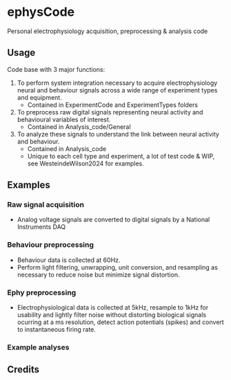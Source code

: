 # ephysCode
Personal electrophysiology acquisition, preprocessing &amp; analysis code

## Usage

Code base with 3 major functions:
1. To perform system integration necessary to acquire electrophysiology neural and behaviour signals across a wide range of experiment types and equipment.
    - Contained in ExperimentCode and ExperimentTypes folders
3. To preprocess raw digital signals representing neural activity and behavioural variables of interest.
    - Contained in Analysis_code/General
4. To analyze these signals to understand the link between neural activity and behaviour.
    - Contained in Analysis_code
    - Unique to each cell type and experiment, a lot of test code & WIP, see WesteindeWilson2024 for examples. 

## Examples

### Raw signal acquisition
- Analog voltage signals are converted to digital signals by a National Instruments DAQ
### Behaviour preprocessing
- Behaviour data is collected at 60Hz.
- Perform light filtering, unwrapping, unit conversion, and resampling as necessary to reduce noise but minimize signal distortion. 
### Ephy preprocessing 
- Electrophysiological data is collected at 5kHz, resample to 1kHz for usability and lightly filter noise without distorting biological signals ocurring at a ms resolution, detect action potentials (spikes) and convert to instantaneous firing rate. 
### Example analyses


## Credits
